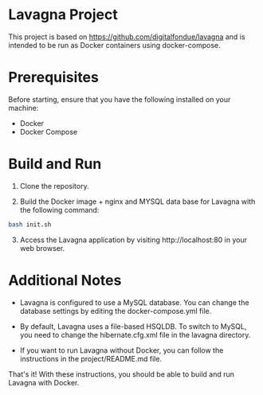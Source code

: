 # Lavagna Project
This project is based on https://github.com/digitalfondue/lavagna and is intended to be run as Docker containers using docker-compose.

# Prerequisites
Before starting, ensure that you have the following installed on your machine:

- Docker
- Docker Compose

# Build and Run
1. Clone the repository.

2. Build the Docker image + nginx and MYSQL data base for Lavagna with the following command:

```bash
bash init.sh
```

3. Access the Lavagna application by visiting http://localhost:80 in your web browser.

# Additional Notes
- Lavagna is configured to use a MySQL database. You can change the database settings by editing the docker-compose.yml file.

- By default, Lavagna uses a file-based HSQLDB. To switch to MySQL, you need to change the hibernate.cfg.xml file in the lavagna directory.

- If you want to run Lavagna without Docker, you can follow the instructions in the project/README.md file.

That's it! With these instructions, you should be able to build and run Lavagna with Docker.